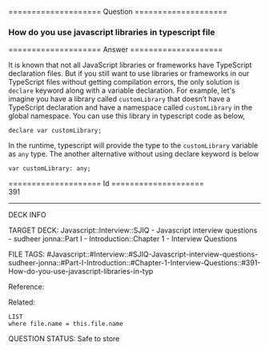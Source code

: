 ==================== Question ====================  

### How do you use javascript libraries in typescript file  

==================== Answer ====================  

It is known that not all JavaScript libraries or frameworks have TypeScript declaration files. But if you still want to use libraries or frameworks in our TypeScript files without getting compilation errors, the only solution is `declare` keyword along with a variable declaration. For example, let's imagine you have a library called `customLibrary` that doesn’t have a TypeScript declaration and have a namespace called `customLibrary` in the global namespace. You can use this library in typescript code as below,

<!-- codeblock-start -->
<pre><code class="hljs language-javascript">declare <span class="hljs-keyword">var</span> customLibrary;
</code></pre>
<!-- codeblock-end -->

In the runtime, typescript will provide the type to the `customLibrary` variable as `any` type. The another alternative without using declare keyword is below

<!-- codeblock-start -->
<pre><code class="hljs language-javascript"><span class="hljs-keyword">var</span> <span class="hljs-attr">customLibrary</span>: any;
</code></pre>
<!-- codeblock-end -->

==================== Id ====================  
391

---

DECK INFO

TARGET DECK: Javascript::Interview::SJIQ - Javascript interview questions - sudheer jonna::Part I - Introduction::Chapter 1 - Interview Questions

FILE TAGS: #Javascript::#Interview::#SJIQ-Javascript-interview-questions-sudheer-jonna::#Part-I-Introduction::#Chapter-1-Interview-Questions::#391-How-do-you-use-javascript-libraries-in-typ

Reference:

Related:

```dataview
LIST
where file.name = this.file.name
```

QUESTION STATUS: Safe to store
